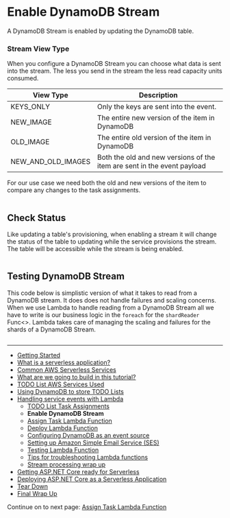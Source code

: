 # Enable DynamoDB Stream

A DynamoDB Stream is enabled by updating the DynamoDB table.

### Stream View Type

When you configure a DynamoDB Stream you can choose what data is sent into the stream. The less you send in the stream the less read capacity units consumed.

| View Type | Description |
|-|-|
|KEYS_ONLY| Only the keys are sent into the event. |
|NEW_IMAGE| The entire new version of the item in DynamoDB |
|OLD_IMAGE| The entire old version of the item in DynamoDB |
|NEW_AND_OLD_IMAGES| Both the old and new versions of the item are sent in the event payload |

For our use case we need both the old and new versions of the item to compare any changes to the task assignments.


```cs --source-file ../Snippets/EnableDynamoDBStream.cs --project ../Snippets/Snippets.csproj --region enable_stream_status
```

## Check Status

Like updating a table's provisioning, when enabling a stream it will change the status of the table to updating while 
the service provisions the stream. The table will be accessible while the stream is being enabled.


```cs --source-file ../Snippets/EnableDynamoDBStream.cs --project ../Snippets/Snippets.csproj --region check_stream_status
```


## Testing DynamoDB Stream

This code below is simplistic version of what it takes to read from a DynamoDB stream. It does does not
handle failures and scaling concerns. When we use Lambda to handle reading from a DynamoDB Stream all we have to write 
is our business logic in the `foreach` for the `shardReader` Func<>. Lambda takes care of managing the scaling and failures 
for the shards of a DynamoDB Stream.

```cs --source-file ../Snippets/EnableDynamoDBStream.cs --project ../Snippets/Snippets.csproj --region test_stream_read
```

<!-- Generated Navigation -->
---

* [Getting Started](../GettingStarted.md)
* [What is a serverless application?](../WhatIsServerless.md)
* [Common AWS Serverless Services](../CommonServerlessServices.md)
* [What are we going to build in this tutorial?](../WhatAreWeBuilding.md)
* [TODO List AWS Services Used](../TODOListServices.md)
* [Using DynamoDB to store TODO Lists](../DynamoDBModule/WhatIsDynamoDB.md)
* [Handling service events with Lambda](../StreamProcessing/ServiceEvents.md)
  * [TODO List Task Assignments](../StreamProcessing/TODOTaskListAssignment.md)
  * **Enable DynamoDB Stream**
  * [Assign Task Lambda Function](../StreamProcessing/LookAtLambdaFunction.md)
  * [Deploy Lambda Function](../StreamProcessing/DeployLambdaFunction.md)
  * [Configuring DynamoDB as an event source](../StreamProcessing/ConfigureLambdaEventSource.md)
  * [Setting up Amazon Simple Email Service (SES)](../StreamProcessing/SettingUpSES.md)
  * [Testing Lambda Function](../StreamProcessing/TestingLambdaFunction.md)
  * [Tips for troubleshooting Lambda functions](../StreamProcessing/TroubleshootingLambda.md)
  * [Stream processing wrap up](../StreamProcessing/StreamProcessingWrapup.md)
* [Getting ASP.NET Core ready for Serverless](../ASP.NETCoreFrontend/TheFrontend.md)
* [Deploying ASP.NET Core as a Serverless Application](../DeployingFrontend/DeployingFrontend.md)
* [Tear Down](../TearDown.md)
* [Final Wrap Up](../FinalWrapup.md)

Continue on to next page: [Assign Task Lambda Function](../StreamProcessing/LookAtLambdaFunction.md)

